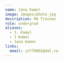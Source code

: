 ```yaml
---
name: Jana Kamel
image: images/photo.jpg
description: RA Trainee
role: undergrad
aliases:
  - J. Kamel
  - J Kamel
  - Jana Kamel
links:
  email: jn770802@dal.ca
---
```



